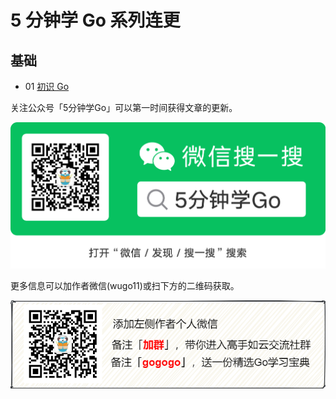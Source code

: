 # 5 分钟学 Go 系列连更

## 基础

- 01 [初识 Go]()



关注公众号「5分钟学Go」可以第一时间获得文章的更新。

![](https://github.com/acloudnet/letsgo/blob/main/doc/images/goerweima.png)

更多信息可以加作者微信(wugo11)或扫下方的二维码获取。

![](https://github.com/acloudnet/letsgo/blob/main/doc/images/gobottom.png)


